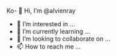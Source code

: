 Ko- 👋 Hi, I’m @alvienray
- 👀 I’m interested in ...
- 🌱 I’m currently learning ...
- 💞️ I’m looking to collaborate on ...
- 📫 How to reach me ...

<!---
alvienray/alvienray is a ✨ special ✨ repository because its `README.md` (this file) appears on your GitHub profile.
You can click the Preview link to take a look at your changes.
--->
